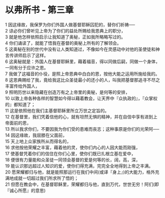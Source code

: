# 以弗所书 - 第三章
  
 1 因这缘故，我保罗为你们外国人做基督耶稣囚犯的，替你们祈祷──  
 2 谅必你们曾听见上帝为了你们的益处所赐给我恩典上的职分，  
 3 就是他怎样依照启示让我知道了奥秘，正如我所略略写过的。  
 4 你们诵读了，就能了悟我在基督的奥秘上所有的了解领会。  
 5 这奥秘在别的世代中没有让人类知道过，不像如今在灵感动中对他的圣使徒和神言传讲师启示了这样。  
 6 这奥秘就是：外国人在基督耶稣里，藉着福音，得以同做后嗣，同做一个身体，一同有分于应许之恩。  
 7 我做了这福音的仆役，是照上帝恩典中白白的恩，按他大能之运用所施给我的。  
 8 这恩典赐给了我，竟给我这比众圣徒最小的还小的人，叫我把基督那追寻不尽之丰富传给外国人，  
 9 照明历世以来隐藏在创造万有之上帝里的奥秘，是何等的安排，  
 10 以致上帝各种各样的智慧如今得以藉着教会，让天界中『众执政的』，『众掌权的』都知道了；  
 11 这是依照他在我们主基督耶稣里所立万世之定旨的。  
 12 在基督里，我们凭着信他的心，就有坦然无惧的精神，并在自信中享有进到上帝面前的恩，  
 13 所以我求你们，不要因我为你们受的患难而丧志；这种事原是你们的光荣阿──  
 14 因这缘故，我屈膝在父面前，  
 15 天上地上众家族所从而得名的，  
 16 求他按他荣耀之丰富，藉着他的灵，使你们内心的人因大能而刚强，  
 17 使基督凭着你们的信住在你们心里，使你们既已扎根立基在爱中，  
 18 便很有力量能和众圣徒一同领会基督的爱是何等的长，阔，高，深，  
 19 能认识那远超过人知识的爱，使你们得充满，完完全全地得到上帝之丰满。  
 20 愿荣耀都归与他，就是能照那运行在我们中间(或译『身上』)的大能力，格外充满地成就一切超过我们所求所了悟的；  
 21 但愿在教会中，在基督耶稣里，荣耀都归与他，直到万代，世世无穷！阿们(即『诚心所愿』的意思)
